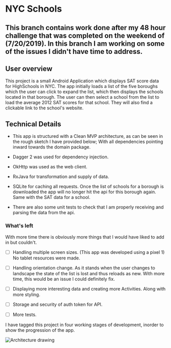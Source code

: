 # NYC Schools

## This branch contains work done after my 48 hour challenge that was completed on the weekend of (7/20/2019). In this branch I am working on some of the issues I didn't have time to address.

## User overview
<p>
    This project is a small Android Application which displays
    SAT score data for HighSchools in NYC. The app initially
    loads a list of the five boroughs which the user can click
    to expand the list, which then displays the schools
    located in that borough. The user can then select a school
    from the list to load the average 2012 SAT scores for that
    school. They will also find a clickable link to the
    school's website.
</p>

## Technical Details

* This app is structured with a Clean MVP architecture, as can be seen in the rough sketch I have provided below; With all dependencies pointing inward towards the domain package.

* Dagger 2 was used for dependency injection.

* OkHttp was used as the web client.

* RxJava for transformation and supply of data.

* SQLite for caching all requests. Once the list of schools for a borough is downloaded the app will no longer hit the api for this borough again. Same with the SAT data for a school.

* There are also some unit tests to check that I am properly receiving and parsing the data from the api.


### What's left

<p>
    With more time there is obviously more things that I
    would have liked to add in but couldn't.
</p>

- [ ] Handling multiple screen sizes. (This app was developed using a pixel 1) No tablet resources were made.

- [ ] Handling orientation change. As it stands when the user changes to landscape the state of the list is lost and thus reloads as new. With more time, this would be an issue I could definitely fix.

- [ ] Displaying more interesting data and creating more Activities. Along with more styling.

- [ ] Storage and security of auth token for API.

- [ ] More tests.

<p>
    I have tagged this project in four working stages of development, inorder
    to show the progression of the app.
<p/>

![Architecture drawing](https://res.cloudinary.com/dgrwnfwr2/image/upload/v1563769706/nycschoolsproject_cu492w.jpg)